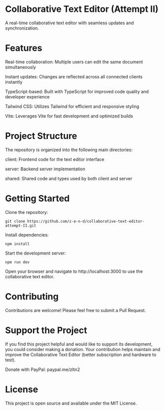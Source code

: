 # Collaborative Text Editor (Attempt II)
A real-time collaborative text editor with seamless updates and synchronization.

# Features
Real-time collaboration: Multiple users can edit the same document simultaneously

Instant updates: Changes are reflected across all connected clients instantly

TypeScript-based: Built with TypeScript for improved code quality and developer experience

Tailwind CSS: Utilizes Tailwind for efficient and responsive styling

Vite: Leverages Vite for fast development and optimized builds

# Project Structure
The repository is organized into the following main directories:

client: Frontend code for the text editor interface

server: Backend server implementation

shared: Shared code and types used by both client and server

# Getting Started
Clone the repository:


`` git clone https://github.com/z-e-n-d/collaborative-text-editor-attempt-II.git ``

Install dependencies:


`` npm install ``

Start the development server: 


`` npm run dev ``

Open your browser and navigate to http://localhost:3000 to use the collaborative text editor.

# Contributing
Contributions are welcome! Please feel free to submit a Pull Request.

# Support the Project
If you find this project helpful and would like to support its development, you could consider making a donation. Your contribution helps maintain and improve the Collaborative Text Editor (better subscription and hardware to test). 

 
 Donate with PayPal: paypal.me/zltn2 


# License
This project is open source and available under the MIT License.
